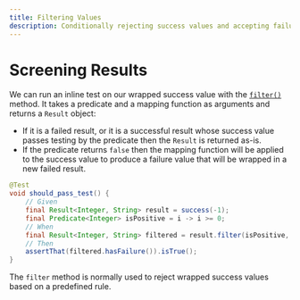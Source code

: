```yaml
---
title: Filtering Values
description: Conditionally rejecting success values and accepting failure values
---
```


# Screening Results

We can run an inline test on our wrapped success value with the [`filter()`](https://dev.leakyabstractions.com/result/javadoc/1.0.0.0/com/leakyabstractions/result/Result.html#filter-java.util.function.Predicate,java.util.function.Function-) method. It takes a predicate and a mapping function as arguments and returns a `Result` object:

* If it is a failed result, or it is a successful result whose success value passes testing by the predicate then the `Result` is returned as-is.
* If the predicate returns `false` then the mapping function will be applied to the success value to produce a failure value that will be wrapped in a new failed result.

```java
@Test
void should_pass_test() {
    // Given
    final Result<Integer, String> result = success(-1);
    final Predicate<Integer> isPositive = i -> i >= 0;
    // When
    final Result<Integer, String> filtered = result.filter(isPositive, i -> "Negative number");
    // Then
    assertThat(filtered.hasFailure()).isTrue();
}
```

The `filter` method is normally used to reject wrapped success values based on a predefined rule.
